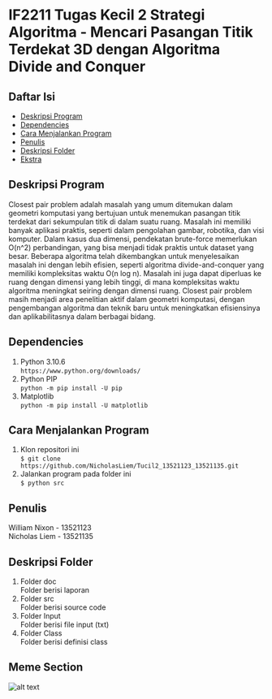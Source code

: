 <h1> <b> IF2211 Tugas Kecil 2 Strategi Algoritma - Mencari Pasangan Titik Terdekat 3D dengan Algoritma Divide and Conquer </b> </h1>

## **Daftar Isi**
* [Deskripsi Program](#deskripsi-program)
* [Dependencies](#dependencies)
* [Cara Menjalankan Program](#cara-menjalankan-program)
* [Penulis](#penulis)
* [Deskripsi Folder](#deskripsi-folder)
* [Ekstra](#meme-section)

## **Deskripsi Program**
<p>Closest pair problem adalah masalah yang umum ditemukan dalam geometri komputasi yang bertujuan untuk menemukan pasangan titik terdekat dari sekumpulan titik di dalam suatu ruang. Masalah ini memiliki banyak aplikasi praktis, seperti dalam pengolahan gambar, robotika, dan visi komputer. Dalam kasus dua dimensi, pendekatan brute-force memerlukan O(n^2) perbandingan, yang bisa menjadi tidak praktis untuk dataset yang besar. Beberapa algoritma telah dikembangkan untuk menyelesaikan masalah ini dengan lebih efisien, seperti algoritma divide-and-conquer yang memiliki kompleksitas waktu O(n log n). Masalah ini juga dapat diperluas ke ruang dengan dimensi yang lebih tinggi, di mana kompleksitas waktu algoritma meningkat seiring dengan dimensi ruang. Closest pair problem masih menjadi area penelitian aktif dalam geometri komputasi, dengan pengembangan algoritma dan teknik baru untuk meningkatkan efisiensinya dan aplikabilitasnya dalam berbagai bidang.</p>

## **Dependencies**
1. Python 3.10.6 <br>
`https://www.python.org/downloads/`
2. Python PIP <br>
`python -m pip install -U pip`
3. Matplotlib <br>
`python -m pip install -U matplotlib`

## **Cara Menjalankan Program**
1. Klon repositori ini <br>
`$ git clone https://github.com/NicholasLiem/Tucil2_13521123_13521135.git `
2. Jalankan program pada folder ini <br>
`$ python src`

## **Penulis**
William Nixon - 13521123 <br>
Nicholas Liem - 13521135

## **Deskripsi Folder**
1. Folder doc <br>
Folder berisi laporan
2. Folder src <br>
Folder berisi source code
3. Folder Input <br>
Folder berisi file input (txt)
4. Folder Class <br>
Folder berisi definisi class

## **Meme Section**
![alt text](https://res.cloudinary.com/practicaldev/image/fetch/s--pxxN7gvW--/c_limit%2Cf_auto%2Cfl_progressive%2Cq_auto%2Cw_880/https://dev-to-uploads.s3.amazonaws.com/uploads/articles/rhmldpyrr2nwrmmcxo7k.png)
